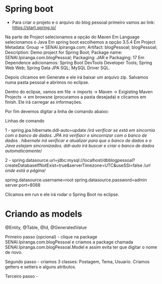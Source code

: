 # Spring boot

- Para criar o projeto e o arquivo do blog pessoal primeiro vamos ao link: https://start.spring.io/

Na parte de Project selecionamos a opção do Maven
Em Language selecionamos o Java
Em spring boot escolhemos a opção 3.5.4
Em Project Metadata: Group -> SENAI.Ipiranga.com; Artifact: blogPessoal; blogPessoal; Description: 
Demo project for Spring Boot; Package name: SENAI.Ipiranga.com.blogPessoal; Packaging: JAR e Packaging: 17
Em Dependence adicionamos: Spring Boot DevTools Developer Tools; Spring Web Web; Spring Data JPA SQL; MySQL Driver SQL.

Depois clicamos em Generate e ele irá baixar um arquivo zip. Salvamos numa pasta pessoal e abrimos no eclipse. 

Dentro do eclipse, vamos em file -> imports -> Maven -> Exigisting Maven Projects -> em browsne (procuramos a pasta desejada) e clicamos em finish. Ele irá carregar as informações.

Por fim devemos digitar a linha de comando abaixo:

Linhas de comando

1 - spring.jpa.hibernate.ddl-auto=update /*irá verificar se está em sincornia com o banco de dados. JPA irá verifiacr e sincornizar com o banco de dados
. hibernate irá verificar e atualizar para que o banco de dados e o Java estejam sincronizados. ddl-auto irá buscar e criar o banco de dados automaticamente*/

2 - spring.datasource.url=jdbc:mysql://localhost/dbblogpessoal?createDatabaseIfNotExist=true&serverTimezone=UTC&useSSl=false
/*url onde está a página*/

spring.datasource.username=root
spring.datasource.password=admin
server.port=8088

Clicamos em run e ele irá rodar o Spring Boot no eclipse.

# Criando as models

@Entity, @Table, @Id, @GeneratedValue

Primeiro passo (opcional) - clique na package SENAI.Ipiranga.com.blogPessoal e criamos a package chamada SENAI.Ipiranga.com.blogPessoal.Model e assim evita ter que digitar o nome de novo.

Segundo passo - criamos 3 classes: Postagem, Tema, Usuario. Criamos getters e setters e alguns atributos.

Terceiro passo - 

